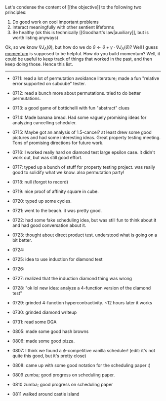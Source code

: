 Let's condense the content of [[the objective]] to the following two principles: 
1. Do good work on cool important problems
2. Interact meaningfully with other sentient lifeforms
3. Be healthy (ok this is technically [[Goodhart's law|auxiliary]], but is worth listing anyways)

Ok, so we know $\nabla J_A(\theta)$, but how do we do $\theta \gets \theta + \gamma \cdot \nabla J_A(\theta)$?
Well I guess [momentum](https://optimization.cbe.cornell.edu/index.php?title=Momentum) is supposed to be helpful. How do you build momentum? 
Well, it could be useful to keep track of things that worked in the past, and then keep doing those. Hence this list. 

---

- 0711: read a lot of permutation avoidance literature; made a fun "relative error supported on subcube" tester. 
- 0712: read a bunch more about permutations. tried to do better permutations. 
- 0713: a good game of bottichelli with fun "abstract" clues
- 0714: Made banana bread. Had some vaguely promising ideas for analyzing cancelling scheduler. 
- 0715: Maybe got an analysis of 1.5-cancel? at least drew some good pictures and had some interesting ideas. Great property testing meeting. Tons of promising directions for future work.
- 0716: I worked really hard on diamond test large epsilon case. it didn't work out, but was still good effort. 
- 0717: typed up a bunch of stuff for property testing project. was really good to solidify what we know. also permutation party!
- 0718: null (forgot to record)
- 0719: nice proof of affinity square in cube.
- 0720: typed up some cycles. 
- 0721: went to the beach. it was pretty good. 
- 0722: had some fake scheduling idea, but was still fun to think about it and had good conversation about it. 
- 0723: thought about direct product test. understood what is going on a bit better. 
- 0724:
- 0725: idea to use induction for diamond test
- 0726:
- 0727: realized that the induction diamond thing was wrong
- 0728: "ok lol new idea: analyze a 4-function version of the diamond test"
- 0729: grinded 4-function hypercontractivity. ~12 hours later it works
- 0730: grinded diamond writeup 
- 0731: read some DGA

- 0805: made some good hash browns 
- 0806: made some good pizza.
- 0807: I think we found a $\phi$-competitive vanilla scheduler! (edit: it's not quite this good, but it's pretty close)
- 0808: came up with some good notation for the scheduling paper :) 
- 0809 zumba; good progress on scheduling paper.
- 0810 zumba; good progress on scheduling paper
- 0811 walked around castle island
